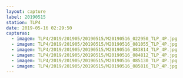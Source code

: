 ```yaml
---
layout: capture
label: 20190515
station: TLP4
date: 2019-05-16 02:29:50
capturas:
  - imagem: TLP4/2019/201905/20190515/M20190516_022950_TLP_4P.jpg
  - imagem: TLP4/2019/201905/20190515/M20190516_081055_TLP_4P.jpg
  - imagem: TLP4/2019/201905/20190515/M20190516_083814_TLP_4P.jpg
  - imagem: TLP4/2019/201905/20190515/M20190516_084812_TLP_4P.jpg
  - imagem: TLP4/2019/201905/20190515/M20190516_085130_TLP_4P.jpg
  - imagem: TLP4/2019/201905/20190515/M20190516_085816_TLP_4P.jpg
---
```

